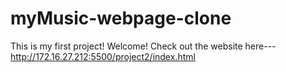 # myMusic-webpage-clone
This is my first project! Welcome!
Check out the website here--- http://172.16.27.212:5500/project2/index.html
